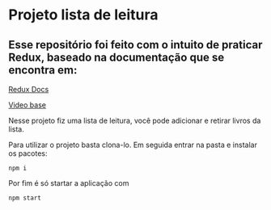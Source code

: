 # Projeto lista de leitura

## Esse repositório foi feito com o intuito de praticar Redux, baseado na documentação que se encontra em:

[Redux Docs](https://redux.js.org/tutorials/essentials/part-1-overview-concepts)

[Video base](https://www.youtube.com/watch?v=fiesH6WU63I&t=317s)

Nesse projeto fiz uma lista de leitura, você pode adicionar e retirar livros da lista.

Para utilizar o projeto basta clona-lo. Em seguida entrar na pasta e instalar os pacotes:

`npm i`

Por fim é só startar a aplicação com 

`npm start`
